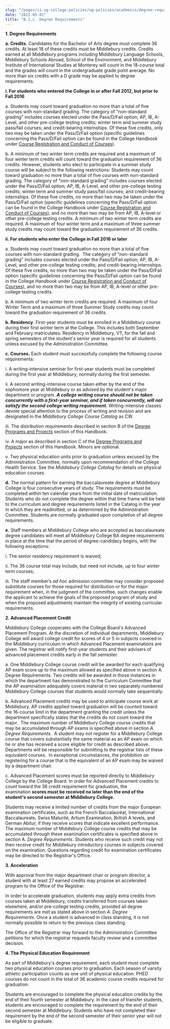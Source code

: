 ```yaml
---
slug: "/pages/ii-ug-college-policies/ug-policies/academics/degree-requires"
date: "2021-05-01"
title: "B.1.c. Degree Requirements"
---
```


**1\. Degree Requirements**

**a. Credits**<span>. Candidates for the Bachelor of Arts degree must complete 36 credits. At least 18 of these credits must be Middlebury credits. Credits earned at all Middlebury programs including Middlebury Language Schools, Middlebury Schools Abroad, School of the Environment, and Middlebury Institute of International Studies at Monterey will count in the 18-course total and the grades will count in the undergraduate grade point average. No more than six credits with a D grade may be applied to degree requirements.  
</span>

**i. For students who entered the College in or after Fall 2012, but prior to Fall 2016**

a. Students may count toward graduation no more than a total of five courses with non-standard grading. The category of "non-standard grading" includes courses elected under the Pass/D/Fail option; AP, IB, A-Level, and other pre-college testing credits; winter term and summer study pass/fail courses; and credit-bearing internships. Of these five credits, only two may be taken under the Pass/D/Fail option (specific guidelines concerning the Pass/D/Fail option can be found in the College Handbook under [Course Registration and Conduct of Courses](http://www.middlebury.edu/about/handbook/ug-college-policies/ug-policies/academics/course-reg-course-conduct)).

b. A minimum of two winter term credits are required and a maximum of four winter term credits will count toward the graduation requirement of 36 credits. However, students who elect to participate in a summer study course will be subject to the following restrictions: Students may count toward graduation no more than a total of five courses with non-standard grading. The category of "non-standard grading" includes courses elected under the Pass/D/Fail option; AP, IB, A-Level, and other pre-college testing credits; winter term and summer study pass/fail courses; and credit-bearing internships. Of these five credits, no more than two may be taken under the Pass/D/Fail option (specific guidelines concerning the Pass/D/Fail option can be found in the College Handbook under [Course Registration and Conduct of Courses](http://www.middlebury.edu/about/handbook/ug-college-policies/ug-policies/academics/course-reg-course-conduct)), and no more than two may be from AP, IB, A-level or other pre-college testing credits. A minimum of two winter term credits are required. A maximum of four winter term and a maximum of three summer study credits may count toward the graduation requirement of 36 credits.   

**ii. For students who enter the College in Fall 2016 or later**

a. Students may count toward graduation no more than a total of five courses with non-standard grading.  The category of "non-standard grading" includes courses elected under the Pass/D/Fail option; AP, IB, A-Level, and other pre-college testing credits; and credit-bearing internships. Of these five credits, no more than two may be taken under the Pass/D/Fail option (specific guidelines concerning the Pass/D/Fail option can be found in the College Handbook under [Course Registration and Conduct of Courses](http://www.middlebury.edu/about/handbook/ug-college-policies/ug-policies/academics/course-reg-course-conduct)), and no more than two may be from AP, IB, A-level or other pre-college testing credits.

b. A minimum of two winter term credits are required. A maximum of four Winter Term and a maximum of three Summer Study credits may count toward the graduation requirement of 36 credits.

**b. Residency**. First-year students must be enrolled in a Middlebury course during their first winter term at the College. This includes both September and February matriculates. Residency in Middlebury, VT, for the fall and spring semesters of the student's senior year is required for all students unless excused by the Administration Committee.

**<a name="courses" id="courses"></a>c. Courses.** Each student must successfully complete the following course requirements:

i. A writing-intensive seminar for first-year students must be completed during the first year at Middlebury, normally during the first semester.

ii. A second writing-intensive course taken either by the end of the sophomore year at Middlebury or as advised by the student's major department or program. **_A college writing course should not be taken concurrently with a first-year seminar, and if taken concurrently, will not satisfy the second college writing requirement._** Writing-intensive classes devote special attention to the process of writing and revision and are designated in the _Middlebury College Course Catalog_ as CW.

iii. The distribution requirements described in section B of the [Degree Programs and Projects](http://www.middlebury.edu/about/handbook/ug-college-policies/ug-policies/academics/deg-prgms-proj) section of this Handbook.

iv. A major as described in section C of the [Degree Programs and Projects](http://www.middlebury.edu/about/handbook/ug-college-policies/ug-policies/academics/deg-prgms-proj) section of this Handbook. Minors are optional.

v. Two physical education units prior to graduation unless excused by the Administration Committee, normally upon recommendation of the College Health Service. See the _Middlebury College Catalog_ for details on physical education courses.

**d.** The normal pattern for earning the baccalaureate degree at Middlebury College is four consecutive years of study. The requirements must be completed within ten calendar years from the initial date of matriculation. Students who do not complete the degree within that time frame will be held to the curriculum and degree requirements listed in the Catalog in the year in which they are readmitted, or as determined by the Administration Committee. Students are normally graduated upon completion of all degree requirements.

**e.** Staff members at Middlebury College who are accepted as baccalaureate degree candidates will meet all Middlebury College BA degree requirements in place at the time that the period of degree-candidacy begins, with the following exceptions:  

i. The senior residency requirement is waived;

ii. The 36 course total may include, but need not include, up to four winter term courses;

iii. The staff member’s _ad hoc_ admission committee may consider proposed substitute courses for those required for distribution or for the major requirement when, in the judgment of the committee, such changes enable the applicant to achieve the goals of the proposed program of study and when the proposed adjustments maintain the integrity of existing curricular requirements.

**<a name="advanced" id="advanced"></a>2\. Advanced Placement Credit**

Middlebury College cooperates with the College Board's Advanced Placement Program. At the discretion of individual departments, Middlebury College will award college credit for scores of 4 or 5 in subjects covered in the Middlebury curriculum in which Advanced Placement examinations are given. The registrar will notify first-year students and their advisers of advanced placement credits early in the fall semester.

a. One Middlebury College course credit will be awarded for each qualifying AP exam score up to the maximum allowed as specified above in section A. Degree Requirements. Two credits will be awarded in those instances in which the department has demonstrated to the Curriculum Committee that the AP examination adequately covers material in two separately numbered Middlebury College courses that students would normally take sequentially.

b. Advanced Placement credits may be used to anticipate course work at Middlebury. AP credits applied toward graduation will be counted toward the 16-course limit in the department granting the credit unless the department specifically states that the credits do not count toward the major.  The maximum number of Middlebury College course credits that may be accumulated through AP exams is specified above in section _A. Degree Requirements_.  A student may not register for a Middlebury College course that covers substantially the same material as an AP exam on which he or she has received a score eligible for credit as described above.  Departments will be responsible for submitting to the registrar lists of these equivalent courses.  In exceptional circumstances, the prohibition on registering for a course that is the equivalent of an AP exam may be waived by a department chair.

c. Advanced Placement scores must be reported directly to Middlebury College by the College Board. In order for Advanced Placement credits to count toward the 36 credit requirement for graduation, the examination **scores must be received no later than the end of the student's second semester at Middlebury College.**

Students may receive a limited number of credits from the major European examination certificates, such as the French Baccalauréat, International Baccalaureate, Swiss Maturité, Artium Examination, British A levels, and German Abitur, if they receive scores that indicate excellent performance. The maximum number of Middlebury College course credits that may be accumulated through these examination certificates is specified above in section A. _Degree Requirements_. Students who receive such credit may not then receive credit for Middlebury introductory courses in subjects covered on the examination. Questions regarding credit for examination certificates may be directed to the Registrar's Office.

**3\. Acceleration**

With approval from the major department chair or program director, a student with at least 27 earned credits may propose an accelerated program to the Office of the Registrar.

In order to accelerate graduation, students may apply extra credits from courses taken at Middlebury, credits transferred from courses taken elsewhere, and/or pre-college testing credits, provided all degree requirements are met as stated above in section _A. Degree Requirements_. Once a student is advanced in class standing, it is not normally possible to return to the previous class standing.

The Office of the Registrar may forward to the Administration Committee petitions for which the registrar requests faculty review and a committee decision.

**<a name="the" id="the"></a>4\. The Physical Education Requirement**

As part of Middlebury's degree requirement, each student must complete two physical education courses prior to graduation. Each season of varsity athletic participation counts as one unit of physical education. PHED courses do not count in the total of 36 academic course credits required for graduation.

Students are encouraged to complete the physical education credits by the end of their fourth semester at Middlebury. In the case of transfer students, students are encouraged to complete the requirement by the end of their second semester at Middlebury. Students who have not completed their requirement by the end of the second semester of their senior year will not be eligible to graduate.